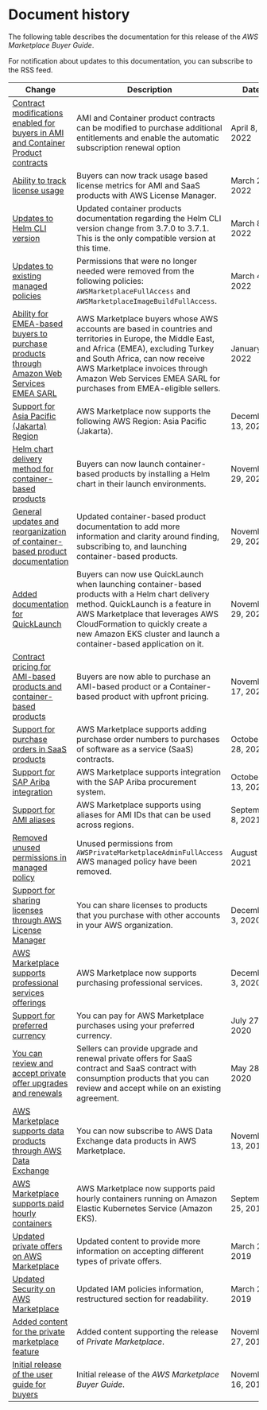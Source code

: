 # Document history<a name="document-history"></a>

The following table describes the documentation for this release of the *AWS Marketplace Buyer Guide*\.

For notiﬁcation about updates to this documentation, you can subscribe to the RSS feed\.

| Change | Description | Date | 
| --- |--- |--- |
| [Contract modifications enabled for buyers in AMI and Container Product contracts](https://docs.aws.amazon.com/marketplace/latest/buyerguide/buyer-ami-contracts.html) | AMI and Container product contracts can be modified to purchase additional entitlements and enable the automatic subscription renewal option | April 8, 2022 | 
| [Ability to track license usage](https://docs.aws.amazon.com/marketplace/latest/buyerguide/organizations-sharing.html#tracking-lic-usage) | Buyers can now track usage based license metrics for AMI and SaaS products with AWS License Manager\. | March 28, 2022 | 
| [Updates to Helm CLI version](https://docs.aws.amazon.com/marketplace/latest/buyerguide/buyer-configuring-a-product.html) | Updated container products documentation regarding the Helm CLI version change from 3\.7\.0 to 3\.7\.1\. This is the only compatible version at this time\. | March 8, 2022 | 
| [Updates to existing managed policies](https://docs.aws.amazon.com/marketplace/latest/buyerguide/buyer-security-iam-awsmanpol.html#security-iam-awsmanpol-updates) | Permissions that were no longer needed were removed from the following policies: `AWSMarketplaceFullAccess` and `AWSMarketplaceImageBuildFullAccess`\. | March 4, 2022 | 
| [Ability for EMEA\-based buyers to purchase products through Amazon Web Services EMEA SARL](https://docs.aws.amazon.com/marketplace/latest/buyerguide/buyer-paying-for-products.html) | AWS Marketplace buyers whose AWS accounts are based in countries and territories in Europe, the Middle East, and Africa \(EMEA\), excluding Turkey and South Africa, can now receive AWS Marketplace invoices through Amazon Web Services EMEA SARL for purchases from EMEA\-eligible sellers\. | January 7, 2022 | 
| [Support for Asia Pacific \(Jakarta\) Region](https://docs.aws.amazon.com/marketplace/latest/buyerguide/supported-regions.html) | AWS Marketplace now supports the following AWS Region: Asia Pacific \(Jakarta\)\. | December 13, 2021 | 
| [Helm chart delivery method for container\-based products](https://docs.aws.amazon.com/marketplace/latest/buyerguide/buyer-configuring-a-product.html#buyer-launch-container-helm) | Buyers can now launch container\-based products by installing a Helm chart in their launch environments\. | November 29, 2021 | 
| [General updates and reorganization of container\-based product documentation](https://docs.aws.amazon.com/marketplace/latest/buyerguide/buyer-what-is-aws-marketplace-for-containers.html.html) | Updated container\-based product documentation to add more information and clarity around finding, subscribing to, and launching container\-based products\. | November 29, 2021 | 
| [Added documentation for QuickLaunch](https://docs.aws.amazon.com/marketplace/latest/buyerguide/buyer-configuring-a-product.html#buyer-launch-container-quicklaunch) | Buyers can now use QuickLaunch when launching container\-based products with a Helm chart delivery method\. QuickLaunch is a feature in AWS Marketplace that leverages AWS CloudFormation to quickly create a new Amazon EKS cluster and launch a container\-based application on it\. | November 29, 2021 | 
| [Contract pricing for AMI\-based products and container\-based products](https://docs.aws.amazon.com/marketplace/latest/buyerguide/buyer-ami-contracts.html) | Buyers are now able to purchase an AMI\-based product or a Container\-based product with upfront pricing\. | November 17, 2021 | 
| [Support for purchase orders in SaaS products](https://docs.aws.amazon.com/marketplace/latest/buyerguide/buyer-purchase-orders.html) | AWS Marketplace supports adding purchase order numbers to purchases of software as a service \(SaaS\) contracts\. | October 28, 2021 | 
| [Support for SAP Ariba integration](https://docs.aws.amazon.com/marketplace/latest/buyerguide/procurement-system-integration.html) | AWS Marketplace supports integration with the SAP Ariba procurement system\. | October 13, 2021 | 
| [Support for AMI aliases](https://docs.aws.amazon.com/marketplace/latest/buyerguide/buyer-ami-aliases) | AWS Marketplace supports using aliases for AMI IDs that can be used across regions\. | September 8, 2021 | 
| [Removed unused permissions in managed policy](https://docs.aws.amazon.com/marketplace/latest/buyerguide/buyer-security-iam-awsmanpol.html#security-iam-awsmanpol-awsprivatemarketplaceadminfullaccess) | Unused permissions from `AWSPrivateMarketplaceAdminFullAccess` AWS managed policy have been removed\. | August 27, 2021 | 
| [Support for sharing licenses through AWS License Manager](https://docs.aws.amazon.com/marketplace/latest/buyerguide/organizations-sharing.html) | You can share licenses to products that you purchase with other accounts in your AWS organization\. | December 3, 2020 | 
| [AWS Marketplace supports professional services offerings](https://docs.aws.amazon.com/marketplace/latest/buyerguide/buyer-proserv-products.html) | AWS Marketplace now supports purchasing professional services\. | December 3, 2020 | 
| [Support for preferred currency](https://docs.aws.amazon.com/marketplace/latest/buyerguide/buyer-paying-for-products.html) | You can pay for AWS Marketplace purchases using your preferred currency\. | July 27, 2020 | 
| [You can review and accept private offer upgrades and renewals](https://docs.aws.amazon.com/marketplace/latest/buyerguide/buyer-private-offers.html) | Sellers can provide upgrade and renewal private offers for SaaS contract and SaaS contract with consumption products that you can review and accept while on an existing agreement\. | May 28, 2020 | 
| [AWS Marketplace supports data products through AWS Data Exchange](https://docs.aws.amazon.com/data-exchange/latest/userguide/subscribe-to-data-sets.html) | You can now subscribe to AWS Data Exchange data products in AWS Marketplace\. | November 13, 2019 | 
| [AWS Marketplace supports paid hourly containers](https://docs.aws.amazon.com/marketplace/latest/buyerguide/buyer-what-is-aws-marketplace-for-containers.html) | AWS Marketplace now supports paid hourly containers running on Amazon Elastic Kubernetes Service \(Amazon EKS\)\. | September 25, 2019 | 
| [Updated private offers on AWS Marketplace](https://docs.aws.amazon.com/marketplace/latest/buyerguide/buyer-private-offers.html) | Updated content to provide more information on accepting different types of private offers\. | March 29, 2019 | 
| [Updated Security on AWS Marketplace](https://docs.aws.amazon.com/marketplace/latest/buyerguide/buyer-security.html) | Updated IAM policies information, restructured section for readability\. | March 25, 2019 | 
| [Added content for the private marketplace feature](https://docs.aws.amazon.com/marketplace/latest/buyerguide/private-marketplace.html) | Added content supporting the release of *Private Marketplace*\. | November 27, 2018 | 
| [Initial release of the user guide for buyers](https://docs.aws.amazon.com/marketplace/latest/buyerguide/) | Initial release of the *AWS Marketplace Buyer Guide*\. | November 16, 2018 | 